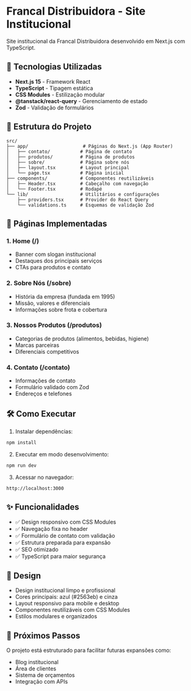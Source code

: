# Francal Distribuidora - Site Institucional

Site institucional da Francal Distribuidora desenvolvido em Next.js com TypeScript.

## 🚀 Tecnologias Utilizadas

- **Next.js 15** - Framework React
- **TypeScript** - Tipagem estática
- **CSS Modules** - Estilização modular
- **@tanstack/react-query** - Gerenciamento de estado
- **Zod** - Validação de formulários

## 📁 Estrutura do Projeto

```
src/
├── app/                    # Páginas do Next.js (App Router)
│   ├── contato/           # Página de contato
│   ├── produtos/          # Página de produtos
│   ├── sobre/             # Página sobre nós
│   ├── layout.tsx         # Layout principal
│   └── page.tsx           # Página inicial
├── components/            # Componentes reutilizáveis
│   ├── Header.tsx         # Cabeçalho com navegação
│   └── Footer.tsx         # Rodapé
└── lib/                   # Utilitários e configurações
    ├── providers.tsx      # Provider do React Query
    └── validations.ts     # Esquemas de validação Zod
```

## 🎯 Páginas Implementadas

### 1. Home (/)
- Banner com slogan institucional
- Destaques dos principais serviços
- CTAs para produtos e contato

### 2. Sobre Nós (/sobre)
- História da empresa (fundada em 1995)
- Missão, valores e diferenciais
- Informações sobre frota e cobertura

### 3. Nossos Produtos (/produtos)
- Categorias de produtos (alimentos, bebidas, higiene)
- Marcas parceiras
- Diferenciais competitivos

### 4. Contato (/contato)
- Informações de contato
- Formulário validado com Zod
- Endereços e telefones

## 🛠️ Como Executar

1. Instalar dependências:
```bash
npm install
```

2. Executar em modo desenvolvimento:
```bash
npm run dev
```

3. Acessar no navegador:
```
http://localhost:3000
```

## ✨ Funcionalidades

- ✅ Design responsivo com CSS Modules
- ✅ Navegação fixa no header
- ✅ Formulário de contato com validação
- ✅ Estrutura preparada para expansão
- ✅ SEO otimizado
- ✅ TypeScript para maior segurança

## 🎨 Design

- Design institucional limpo e profissional
- Cores principais: azul (#2563eb) e cinza
- Layout responsivo para mobile e desktop
- Componentes reutilizáveis com CSS Modules
- Estilos modulares e organizados

## 📝 Próximos Passos

O projeto está estruturado para facilitar futuras expansões como:
- Blog institucional
- Área de clientes
- Sistema de orçamentos
- Integração com APIs